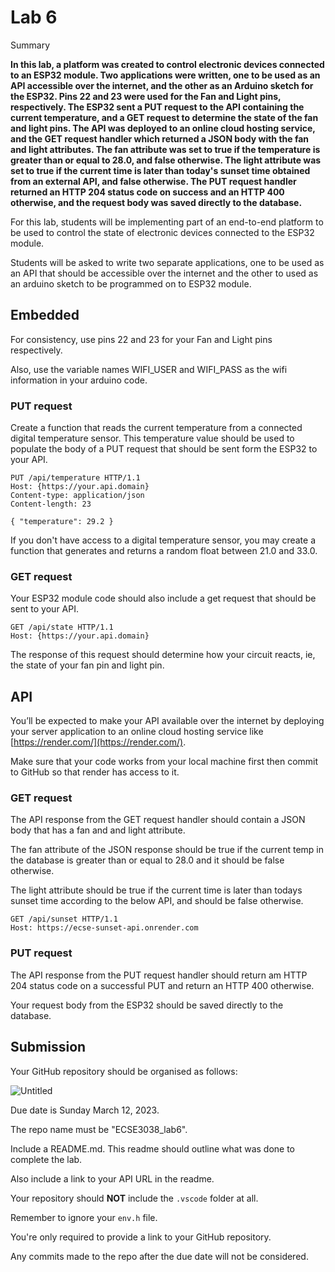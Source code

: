 # Lab 6

Summary

**In this lab, a platform was created  to control electronic devices connected to an ESP32 module. Two applications were written, one to be used as an API accessible over the internet, and the other as an Arduino sketch for the ESP32. Pins 22 and 23 were used for the Fan and Light pins, respectively. The ESP32 sent a PUT request to the API containing the current temperature, and a GET request to determine the state of the fan and light pins. The API was deployed to an online cloud hosting service, and the GET request handler which returned a JSON body with the fan and light attributes. The fan attribute was set to true if the temperature is greater than or equal to 28.0, and false otherwise. The light attribute was set to true if the current time is later than today's sunset time obtained from an external API, and false otherwise. The PUT request handler returned an HTTP 204 status code on success and an HTTP 400 otherwise, and the request body was saved directly to the database.**

For this lab, students will be implementing part of an end-to-end platform to be used to control the state of electronic devices connected to the ESP32 module.

Students will be asked to write two separate applications, one to be used as an API that should be accessible over the internet and the other to used as an arduino sketch to be programmed on to ESP32 module.

## Embedded

For consistency, use pins 22 and 23 for your Fan and Light pins respectively.

Also, use the variable names WIFI_USER and WIFI_PASS as the wifi information in your arduino code.

### PUT request

Create a function that reads the current temperature from a connected digital temperature sensor. This temperature value should be used to populate the body of a PUT request that should be sent form the ESP32 to your API.

```
PUT /api/temperature HTTP/1.1
Host: {https://your.api.domain}
Content-type: application/json
Content-length: 23

{ "temperature": 29.2 }
```

If you don't have access to a digital temperature sensor, you may create a function that generates and returns a random float between 21.0 and 33.0. 

### GET request

Your ESP32 module code should also include a get request that should be sent to your API.

```
GET /api/state HTTP/1.1
Host: {https://your.api.domain}
```

The response of this request should determine how your circuit reacts, ie, the state of your fan pin and light pin.

## API

You’ll be expected to make your API available over the internet by deploying your server application to an online cloud hosting service like [https://render.com/](https://render.com/).

Make sure that your code works from your local machine first then commit to GitHub so that render has access to it.

### GET request

The API response from the GET request handler should contain a JSON body that has a fan and and light attribute. 

The fan attribute of the JSON response should be true if the current temp in the database is greater than or equal to 28.0 and it should be false otherwise. 

The light attribute should be true if the current time is later than todays sunset time according to the below API, and should be false otherwise. 

```
GET /api/sunset HTTP/1.1
Host: https://ecse-sunset-api.onrender.com
```

### PUT request

The API response from the PUT request handler should return am HTTP 204 status code on a successful PUT and return an HTTP 400 otherwise.

Your request body from the ESP32 should be saved directly to the database.

## Submission

Your GitHub repository should be organised as follows:

![Untitled](https://s3-us-west-2.amazonaws.com/secure.notion-static.com/4289dd66-ad66-4880-ac6c-d9ee36545d0f/Untitled.png)

Due date is Sunday March 12, 2023.

The repo name must be "ECSE3038_lab6".

Include a README.md. This readme should outline what was done to complete the lab.

Also include a link to your API URL in the readme.

Your repository should **NOT** include the `.vscode` folder at all.

Remember to ignore your `env.h` file.

You're only required to provide a link to your GitHub repository. 

Any commits made to the repo after the due date will not be considered.
